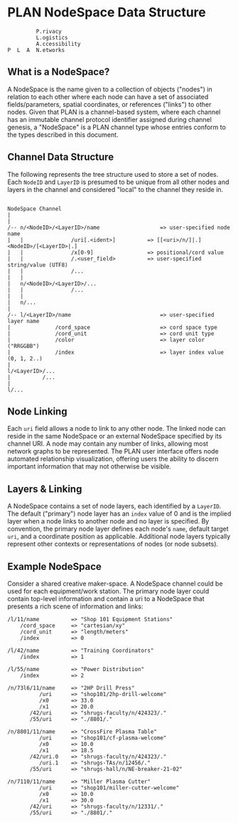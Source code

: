 # PLAN NodeSpace Data Structure

```
         P.rivacy
         L.ogistics
         A.ccessibility
P  L  A  N.etworks
```

## What is a NodeSpace?

A NodeSpace is the name given to a collection of objects ("nodes") in relation to each other where each node can have a set of associated fields/parameters, spatial coordinates, or references ("links") to other nodes.  Given that PLAN is a channel-based system, where each channel has an immutable channel protocol identifier assigned during channel genesis, a "NodeSpace" is a PLAN channel type whose entries conform to the types described in this document.  

## Channel Data Structure

The following represents the tree structure used to store a set of nodes.  Each `NodeID` and `LayerID` is presumed to be unique from all other nodes and layers in the channel and considered "local" to the channel they reside in.  

```

NodeSpace Channel
|
|
/-- n/<NodeID>/<LayerID>/name                   => user-specified node name
|   |		        /uri[.<ident>]          => [[<uri>/n/]|.]<NodeID>/[<LayerID>|.]
|   |		        /x[0-9]                 => positional/cord value
|   |		        /.<user_field>          => user-specified string/value (UTF8)
|   |		        /...
|   |
|   n/<NodeID>/<LayerID>/...
|   |		        /...
|   |
|   n/...
|
/-- l/<LayerID>/name                            => user-specified layer name
|              /cord_space                      => cord space type
|              /cord_unit                       => cord unit type
|              /color                           => layer color ("RRGGBB")
|              /index	                        => layer index value (0, 1, 2..)
|
l/<LayerID>/...
|          /...
|
l/...

```
## Node Linking

Each `uri` field allows a node to link to any other node.  The linked node can reside in the same NodeSpace or an external NodeSpace specified by its channel URI.  A node may contain any number of links, allowing most network graphs to be represented.  The PLAN user interface offers node automated relationship visualization, offering users the ability to discern important information that may not otherwise be visible.


## Layers & Linking

A NodeSpace contains a set of node layers, each identified by a `LayerID`.  The default ("primary") node layer has an `index` value of 0 and is the implied layer when a node links to another node and no layer is specified.  By convention, the primary node layer defines each node's `name`, default target `uri`, and a coordinate position as applicable.  Additional node layers typically represent other contexts or representations of nodes (or node subsets).  

## Example NodeSpace

Consider a shared creative maker-space. A NodeSpace channel could be used for each equipment/work station.  The primary node layer could contain top-level information and contain a uri to a NodeSpace that presents a rich scene of information and links:

```
/l/11/name			=> "Shop 101 Equipment Stations"
    /cord_space		=> "cartesian/xy" 
    /cord_unit		=> "length/meters"
	/index			=> 0

/l/42/name			=> "Training Coordinators"
	/index			=> 1

/l/55/name			=> "Power Distribution"
	/index			=> 2

/n/73l6/11/name		=> "2HP Drill Press"
		  /uri		=> "shop101/2hp-drill-welcome"
		  /x0		=> 33.0
		  /x1		=> 20.0
	   /42/uri  	=> "shrugs-faculty/n/424323/."
	   /55/uri 		=> "./8801/."

/n/8801/11/name		=> "CrossFire Plasma Table"
		  /uri		=> "shop101/cf-plasma-welcome"
		  /x0		=> 10.0
		  /x1		=> 18.5
	   /42/uri.0 	=> "shrugs-faculty/n/424323/."
	      /uri.1 	=> "shrugs-TAs/n/12456/."
	   /55/uri 		=> "shrugs-hall/n/NE-breaker-21-02"

/n/7110/11/name		=> "Miller Plasma Cutter"
		  /uri		=> "shop101/miller-cutter-welcome"
		  /x0		=> 10.0
		  /x1		=> 30.0
	   /42/uri   	=> "shrugs-faculty/n/12331/."
	   /55/uri 		=> "./8801/."

```
